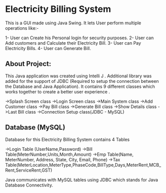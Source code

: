 # Electricity Billing System
This is a GUI made using Java Swing.
It lets User perform multiple operations like:-

1- User can Create his Personal login for security purposes.
2- User can Add customers and Calculate their Electricity Bill.
3- User can Pay Electricity Bills.
4- User can Generate Bill.

## About Project:
This Java application was created using Intelli J .
Additional library was added for the support of JDBC (Required to setup the connection between the Database and Java Application).
It contains 9 different classes which works together to create a better user experience .

->Splash Screen class
->Login Screen class
->Main System class
->Add Customer class
->Pay Bill class
->Generate Bill class
->Show Details class
->Last Bill class
->Connection Setup class(JDBC - MySQL)

## Database (MySQL)
Database for this Electricity Billing System contains 4 Tables

->Login Table (UserName,Password)
->Bill Table(MeterNumber,Units,Month,Amount)
->Emp Table(Name, MeterNumber, Address, State, City, Email, Phone)
->Tax Table(MeterLocation,MeterType,PhaseCode,BillType,Days,MeterRent,MCB_Rent,ServiceRent,GST)

Java communicates with MySQL tables using JDBC which stands for Java Database Connectivity.

